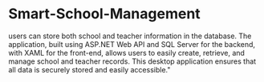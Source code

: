 # Smart-School-Management
 users can store both school and teacher information in the database. The application, built using ASP.NET Web API and SQL Server for the backend, with XAML for the front-end, allows users to easily create, retrieve, and manage school and teacher records. This desktop application ensures that all data is securely stored and easily accessible."
